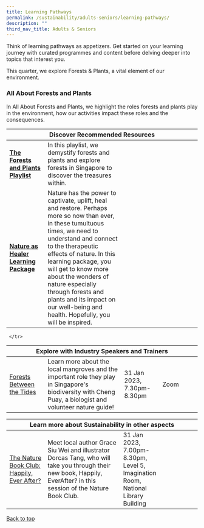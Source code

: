 ```yaml
---
title: Learning Pathways
permalink: /sustainability/adults-seniors/learning-pathways/
description: ""
third_nav_title: Adults & Seniors
---
```

Think of learning pathways as appetizers. Get started on your learning journey with curated programmes and content before delving deeper into topics that interest you.

This quarter, we explore Forests &amp; Plants, a vital element of our environment.
 
<h3 id="All About Forests and Plants" class="margin--bottom--lg"><b>All About Forests and Plants</b></h3>
In All About Forests and Plants, we highlight the roles forests and plants play in the environment, how our activities impact these roles and the consequences.

<div class="horizontal-scroll margin--bottom--lg">
  <table class="generic-table">
    <thead>
      <tr>
        <th class="is-uppercase has-weight-normal" colspan="4">Discover Recommended Resources</th>
      </tr>
    </thead>
    <tbody>
      <tr>
        <td style="width: 20%;"><a href="/sustainability/adults-seniors/content" target="_blank"><b>The Forests and Plants Playlist</b></a></td>
        <td style="width: 40%;">In this playlist, we demystify forests and plants and explore forests in Singapore to discover the treasures within. </td>
  <td style="width: 20%;"> </td>
  <td style="width: 20%;"> </td>
  </tr>
   <tr>
		<td><a href="/sustainability/adults-seniors/content"><b>Nature as Healer Learning Package</b></a></td>
 <td>Nature has the power to captivate, uplift, heal and restore. Perhaps more so now than ever, in these tumultuous times, we need to understand and connect to the therapeutic effects of nature. In this learning package, you will get to know more about the wonders of nature especially through forests and plants and its impact on our well-being and health. Hopefully, you will be inspired.</td>
		 <td></td>
        <td></td>
			</tr>
</tbody>
</table>
</div>

<div class="horizontal-scroll margin--bottom--lg">
<div class="horizontal-scroll margin--bottom--lg">
<table class="generic-table">
<thead>
     <tr>
      <th colspan="4" class="is-uppercase has-weight-normal">Explore with Industry Speakers and Trainers</th>
      </tr>
      </thead>
      <tbody>
       <tr>
 <td style="width: 20%;"><a target="_blank" href="https://www.eventbrite.sg/e/516444688967">Forests Between the Tides</a></td>
        <td style="width: 40%;">Learn more about the local mangroves and the important role they play in Singapore's biodiversity with Cheng Puay, a biologist and volunteer nature guide! </td>

<td style="width: 20%;">31 Jan 2023,<br> 7.30pm-8.30pm</td>
<td style="width: 20%;">Zoom</td>
				
     </tr>
</tbody>
</table>
</div>
				 
       
<div class="horizontal-scroll margin--bottom--lg">
  <table class="generic-table">
    <thead>
      <tr>
        <th class="is-uppercase has-weight-normal" colspan="4">Learn more about Sustainability in other aspects</th>
     </tr>
    </thead>
    <tbody>
      <tr>
				<td style="width: 20%;"><a target=" _blank" href="https://www.eventbrite.sg/e/502435015657?">The Nature Book Club: Happily, Ever After? </a></td>
<td style="width 40%">Meet local author Grace Siu Wei and illustrator Dorcas Tang, who will take you through their new book, Happily, EverAfter? in this session of the Nature Book Club. <br></a></td>
					<td style="width: 20%;">31 Jan 2023, 7.00pm-8.30pm, Level 5, Imagination Room, National Library Building</td> 
        <td style="width: 20%;"></td>
      </tr>
   </tbody>
  </table>
</div>

<p class="has-text-right margin--top--xl"><a href="#main-content">Back to top</a></p>